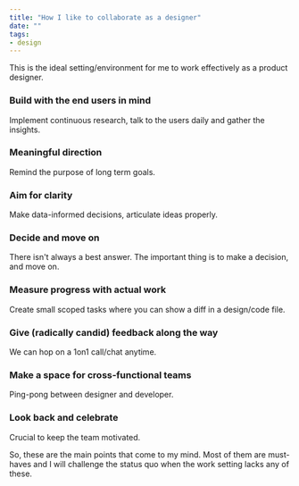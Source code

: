 ```yaml
---
title: "How I like to collaborate as a designer"
date: ""
tags:
- design
---
```


This is the ideal setting/environment for me to work effectively as a product designer. 

### Build with the end users in mind 

Implement continuous research, talk to the users daily and gather the insights.

### Meaningful direction

Remind the purpose of long term goals. 

### Aim for clarity

Make data-informed decisions, articulate ideas properly. 

### Decide and move on

There isn't always a best answer. The important thing is to make a decision, and move on.

### Measure progress with actual work

Create small scoped tasks where you can show a diff in a design/code file. 

### Give (radically candid) feedback along the way

We can hop on a 1on1 call/chat anytime. 

### Make a space for cross-functional teams

Ping-pong between designer and developer.

### Look back and celebrate

Crucial to keep the team motivated. 



So, these are the main points that come to my mind. Most of them are must-haves and I will challenge the status quo when the work setting lacks any of these. 



